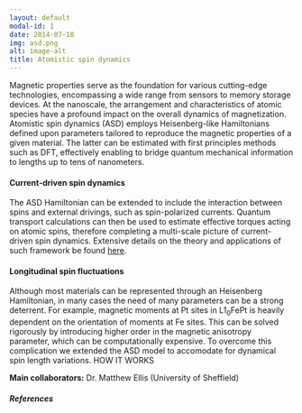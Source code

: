 ```yaml
---
layout: default
modal-id: 1
date: 2014-07-18
img: asd.png
alt: image-alt
title: Atomistic spin dynamics
---
```

 Magnetic properties serve as the foundation for various cutting-edge technologies, encompassing a wide range from sensors to memory storage devices. At the nanoscale, the arrangement and characteristics of atomic species have a profound impact on the overall dynamics of magnetization. Atomistic spin dynamics (ASD) employs Heisenberg-like Hamiltonians defined upon parameters tailored to reproduce the magnetic properties of a given material. The latter can be estimated with first principles methods such as DFT, effectively enabling to bridge quantum mechanical information to lengths up to tens of nanometers.

<h4 style='text-transform: none;'>Current-driven spin dynamics</h4>
The ASD Hamiltonian can be extended to include the interaction between spins and external drivings, such as spin-polarized currents. Quantum transport calculations can then be used to estimate effective torques acting on atomic spins, therefore completing a multi-scale picture of current-driven spin dynamics. Extensive details on the theory and applications of such framework be found <a href="http://www.tara.tcd.ie/handle/2262/91664">here</a>.
<h4 style='text-transform: none;'>Longitudinal spin fluctuations</h4>
Although most materials can be represented through an Heisenberg Hamiltonian, in many cases the need of many parameters can be a strong deterrent. For example, magnetic moments at Pt sites in L1<sub>0</sub>FePt is heavily dependent on the orientation of moments at Fe sites. This can be solved rigorously by introducing higher order in the magnetic anisotropy parameter, which can be computationally expensive. To overcome this complication we extended the ASD model to accomodate for dynamical spin length variations. HOW IT WORKS


**Main collaborators:** Dr. Matthew Ellis (University of Sheffield)

<h5 style='text-transform: none;'>References</h5>